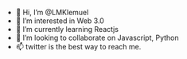 - 👋 Hi, I’m @LMKlemuel
- 👀 I’m interested in Web 3.0
- 🌱 I’m currently learning Reactjs
- 💞️ I’m looking to collaborate on Javascript, Python
- 📫 twitter is the best way to reach me. 
